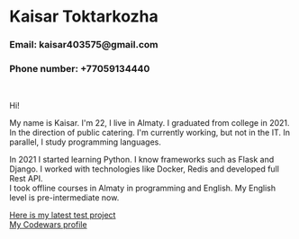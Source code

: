<h1>Kaisar Toktarkozha</h1>

<h3>Email: <a>kaisar403575@gmail.com</a></h3>
<h3>Phone number: <a>+77059134440</a></h3>
<br>
<p>Hi!</p>
<p>My name is Kaisar. I'm 22, I live in Almaty. I graduated from college in 2021. In the direction of public catering. I'm currently working, but not in the IT. In parallel, I study programming languages.</p>
<p>In 2021 I started learning Python. I know frameworks such as Flask and Django. I worked with technologies like Docker, Redis and developed full Rest API.<br>
I took offline courses in Almaty in programming and English.
My English level is pre-intermediate now.</p>


<a href="https://github.com/Kaisar283/Alpha">Here is my latest test project</a><br>
<a href="https://www.codewars.com/users/Kaisar283">My Codewars profile</a>



